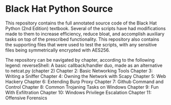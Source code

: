# Black Hat Python Source

This repository contains the full annotated source code of the Black Hat Python (2nd Edition) textbook. Several of the scripts have had modifications made to them to increase efficiency, reduce bloat, and accomplish auxiliary tasks on top of the prescribed functionality. This repository also contains the supporting files that were used to test the scripts, with any sensitive files being symmetrically encrypted with AES256.

The repository can be navigated by chapter, according to the following legend:
reverseShell: A basic callback/handler duo, made as an alternative to netcat.py (chapter 2)
Chapter 2: Basic Networking Tools
Chapter 3: Writing a Sniffer
Chapter 4: Owning the Network with Scapy
Chapter 5: Web Hackery
Chapter 6: Extending Burp Proxy
Chapter 7: Github Command and Control
Chapter 8: Common Trojaning Tasks on Windows
Chapter 9: Fun With Exfiltration
Chapter 10: Windows Privilege Escalation
 Chapter 11: Offensive Forensics

